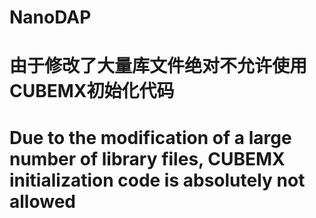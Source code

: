 # NanoDAP
 
# 由于修改了大量库文件绝对不允许使用CUBEMX初始化代码

# Due to the modification of a large number of library files, CUBEMX initialization code is absolutely not allowed
